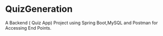 # QuizGeneration
A Backend ( Quiz App) Project using Spring Boot,MySQL and Postman for Accessing End Points.
